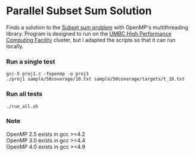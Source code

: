 # Parallel Subset Sum Solution
Finds a solution to the [Subset sum problem](https://en.wikipedia.org/wiki/Subset_sum_problem) with OpenMP's multithreading library. Program is designed to run on the [UMBC High Performance Computing Facility](http://hpcf.umbc.edu/) cluster, but I adapted the scripts so that it can run locally.

### Run a single test
```
gcc-5 proj1.c -fopenmp -o proj1
./proj1 sample/50coverage/10.txt sample/50coverage/targets/t_10.txt
```

### Run all tests
```
./run_all.sh
```

### Note
OpenMP 2.5 exists in gcc >=4.2  
OpenMP 3.0 exists in gcc >=4.4  
OpenMP 4.0 exists in gcc >=4.9